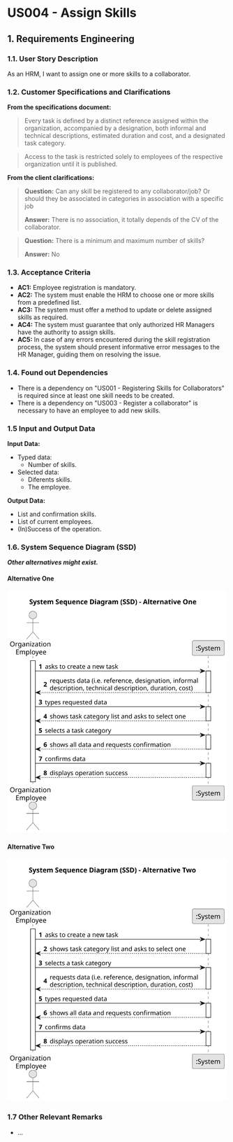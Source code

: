# US004 - Assign Skills 


## 1. Requirements Engineering

### 1.1. User Story Description

As an HRM, I want to assign one or more skills to a collaborator.

### 1.2. Customer Specifications and Clarifications 

**From the specifications document:**

>	Every task is defined by a distinct reference assigned within the organization, accompanied by a designation, both informal and technical descriptions, estimated duration and cost, and a designated task category. 

>	Access to the task is restricted solely to employees of the respective organization until it is published.

**From the client clarifications:**

> **Question:** Can any skill be registered to any collaborator/job? Or should they be associated in categories in association with a specific job
>
> **Answer:** There is no association, it totally depends of the CV of the collaborator.

> **Question:** There is a minimum and maximum number of skills?
>
> **Answer:** No

### 1.3. Acceptance Criteria

* **AC1:** Employee registration is mandatory.
* **AC2:** The system must enable the HRM to choose one or more skills from a predefined list.
* **AC3:** The system must offer a method to update or delete assigned skills as required.
* **AC4:** The system must guarantee that only authorized HR Managers have the authority to assign skills.
* **AC5:** In case of any errors encountered during the skill registration process, the system should present informative error messages to the HR Manager, guiding them on resolving the issue.

### 1.4. Found out Dependencies

* There is a dependency on "US001 - Registering Skills for Collaborators" is required since at least one skill needs to be created.
* There is a dependency on "US003 - Register a collaborator" is necessary to have an employee to add new skills.

### 1.5 Input and Output Data

**Input Data:**
   
* Typed data:
    * Number of skills.
* Selected data:
    * Diferents skills.
    * The employee.

**Output Data:**

* List and confirmation skills.
* List of current employees.
* (In)Success of the operation.

### 1.6. System Sequence Diagram (SSD)

**_Other alternatives might exist._**

#### Alternative One

![System Sequence Diagram - Alternative One](svg/us006-system-sequence-diagram-alternative-one.svg)

#### Alternative Two

![System Sequence Diagram - Alternative Two](svg/us006-system-sequence-diagram-alternative-two.svg)

### 1.7 Other Relevant Remarks

* ...
